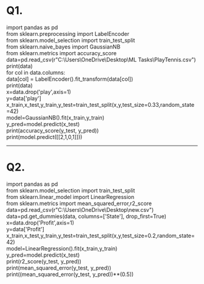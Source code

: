# Q1.
import pandas as pd  
from sklearn.preprocessing import LabelEncoder  
from sklearn.model_selection import train_test_split  
from sklearn.naive_bayes import GaussianNB  
from sklearn.metrics import accuracy_score  
data=pd.read_csv(r"C:\Users\OneDrive\Desktop\ML Tasks\PlayTennis.csv")  
print(data)  
for col in data.columns:  
    data[col] = LabelEncoder().fit_transform(data[col])  
print(data)  
x=data.drop('play',axis=1)  
y=data['play']  
x_train,x_test,y_train,y_test=train_test_split(x,y,test_size=0.33,random_state=42)  
model=GaussianNB().fit(x_train,y_train)  
y_pred=model.predict(x_test)  
print(accuracy_score(y_test, y_pred))  
print(model.predict([[2,1,0,1]]))  
                                                                   

---

# Q2.
import pandas as pd  
from sklearn.model_selection import train_test_split  
from sklearn.linear_model import LinearRegression   
from sklearn.metrics import mean_squared_error,r2_score  
data=pd.read_csv(r"C:\Users\OneDrive\Desktop\new.csv")  
data=pd.get_dummies(data, columns=['State'], drop_first=True)  
x=data.drop('Profit',axis=1)  
y=data['Profit']  
x_train,x_test,y_train,y_test=train_test_split(x,y,test_size=0.2,random_state=42)  
model=LinearRegression().fit(x_train,y_train)  
y_pred=model.predict(x_test)  
print(r2_score(y_test, y_pred))  
print(mean_squared_error(y_test, y_pred))  
print((mean_squared_error(y_test, y_pred))**(0.5))  
